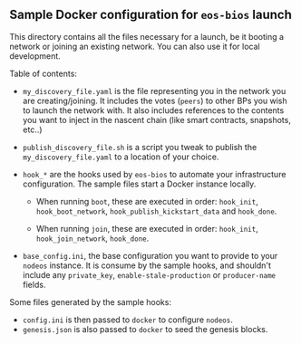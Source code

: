 Sample Docker configuration for `eos-bios` launch
-------------------------------------------------

This directory contains all the files necessary for a launch, be it
booting a network or joining an existing network.  You can also use it
for local development.

Table of contents:

* `my_discovery_file.yaml` is the file representing you in the network
  you are creating/joining. It includes the votes (`peers`) to other
  BPs you wish to launch the network with. It also includes references
  to the contents you want to inject in the nascent chain (like smart
  contracts, snapshots, etc..)

* `publish_discovery_file.sh` is a script you tweak to publish the
  `my_discovery_file.yaml` to a location of your choice.

* `hook_*` are the hooks used by `eos-bios` to automate your
  infrastructure configuration. The sample files start a Docker
  instance locally.

  * When running `boot`, these are executed in order: `hook_init`,
    `hook_boot_network`, `hook_publish_kickstart_data` and
    `hook_done`.

  * When running `join`, these are executed in order: `hook_init`,
    `hook_join_network`, `hook_done`.

* `base_config.ini`, the base configuration you want to provide to
  your `nodeos` instance. It is consume by the sample hooks, and
  shouldn't include any `private_key`, `enable-stale-production` or
  `producer-name` fields.

Some files generated by the sample hooks:
* `config.ini` is then passed to `docker` to configure `nodeos`.
* `genesis.json` is also passed to `docker` to seed the genesis blocks.
